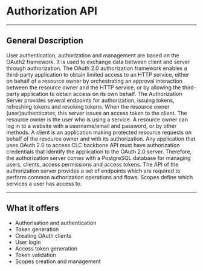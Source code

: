 # Authorization API

---

## General Description
User authentication, authorization and management are based on the OAuth2 framework. It is used to
exchange data between client and server through authorization. The OAuth 2.0 authorization framework
enables a third-party application to obtain limited access to an HTTP service, either on behalf of a resource
owner by orchestrating an approval interaction between the resource owner and the HTTP service, or by
allowing the third-party application to obtain access on its own behalf. The Authorization Server provides
several endpoints for authorization, issuing tokens, refreshing tokens and revoking tokens. When the
resource owner (user)authenticates, this server issues an access token to the client. The resource owner is
the user who is using a service. A resource owner can log in to a website with a username/email and
password, or by other methods. A client is an application making protected resource requests on behalf of
the resource owner and with its authorization. Any application that uses OAuth 2.0 to access CLC backbone
API must have authorization credentials that identify the application to the OAuth 2.0 server. Therefore, the
authorization server comes with a PostgreSQL database for managing users, clients, access permissions and
access tokens. The API of the authorization server provides a set of endpoints which are required to perform
common authorization operations and flows. Scopes define which services a user has access to.

---

## What it offers

* Authorisation and authentication
* Token generation
* Creating OAuth clients
* User login
* Access token generation
* Token validation
* Scopes creation and management
